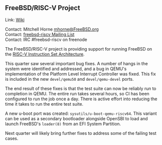 ## FreeBSD/RISC-V Project ##

Link:	 [Wiki](https://wiki.freebsd.org/riscv)  

Contact: Mitchell Horne <mhorne@FreeBSD.org>  
Contact: [freebsd-riscv Mailing List](https://lists.FreeBSD.org/mailman/listinfo/freebsd-riscv)  
Contact: IRC #freebsd-riscv on freenode  

The FreeBSD/RISC-V project is providing support for running FreeBSD on the
[RISC-V Instruction Set Architecture](https://riscv.org/).

This quarter saw several important bug fixes. A number of hangs in the system
were identified and addressed, and a bug in QEMU's implementation of the
Platform Level Interrupt Controller was fixed. This fix is included in the new
`devel/qemu50` and `devel/qemu-devel` ports.

The end result of these fixes is that the test suite can now be reliably run to
completion in QEMU. The entire run takes several hours, so CI has been
configured to run the job once a day. There is active effort into reducing the
time it takes to run the entire test suite.

A new u-boot port was created: `sysutils/u-boot-qemu-riscv64`. This variant can
be used as a secondary bootloader alongside OpenSBI to load and launch FreeBSD's
`loader(8)` from an EFI System Partition.

Next quarter will likely bring further fixes to address some of the failing test
cases.
